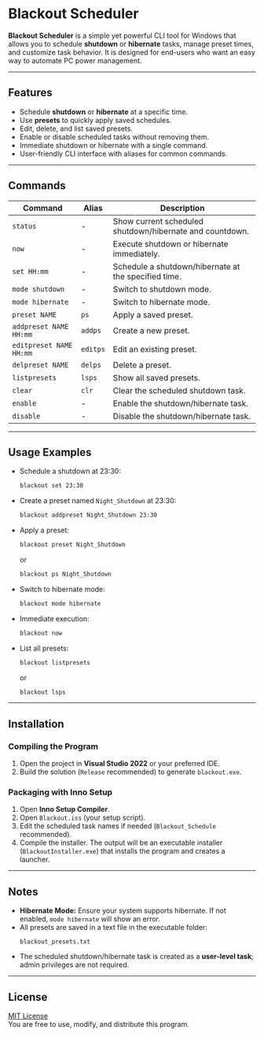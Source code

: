# Blackout Scheduler

**Blackout Scheduler** is a simple yet powerful CLI tool for Windows that allows you to schedule **shutdown** or **hibernate** tasks, manage preset times, and customize task behavior. It is designed for end-users who want an easy way to automate PC power management.

---

## Features

- Schedule **shutdown** or **hibernate** at a specific time.
- Use **presets** to quickly apply saved schedules.
- Edit, delete, and list saved presets.
- Enable or disable scheduled tasks without removing them.
- Immediate shutdown or hibernate with a single command.
- User-friendly CLI interface with aliases for common commands.

---

## Commands

| Command                 | Alias       | Description                                              |
| ----------------------- | ----------- | -------------------------------------------------------- |
| `status`                | -           | Show current scheduled shutdown/hibernate and countdown. |
| `now`                   | -           | Execute shutdown or hibernate immediately.               |
| `set HH:mm`             | -           | Schedule a shutdown/hibernate at the specified time.     |
| `mode shutdown`         | -           | Switch to shutdown mode.                                 |
| `mode hibernate`        | -           | Switch to hibernate mode.                                |
| `preset NAME`           | `ps`        | Apply a saved preset.                                    |
| `addpreset NAME HH:mm`  | `addps`     | Create a new preset.                                     |
| `editpreset NAME HH:mm` | `editps`    | Edit an existing preset.                                 |
| `delpreset NAME`        | `delps`     | Delete a preset.                                         |
| `listpresets`           | `lsps`      | Show all saved presets.                                  |
| `clear`                 | `clr`       | Clear the scheduled shutdown task.                       |
| `enable`                | -           | Enable the shutdown/hibernate task.                      |
| `disable`               | -           | Disable the shutdown/hibernate task.                     |

---

## Usage Examples

- Schedule a shutdown at 23:30:
  ```cmd
  blackout set 23:30
  ```
- Create a preset named `Night_Shutdown` at 23:30:
  ```cmd
  blackout addpreset Night_Shutdown 23:30
  ```
- Apply a preset:
  ```cmd
  blackout preset Night_Shutdown
  ```
  or
  ```cmd
  blackout ps Night_Shutdown
  ```
- Switch to hibernate mode:
  ```cmd
  blackout mode hibernate
  ```
- Immediate execution:
  ```cmd
  blackout now
  ```
- List all presets:
  ```cmd
  blackout listpresets
  ```
  or
  ```cmd
  blackout lsps
  ```

---

## Installation

### Compiling the Program

1. Open the project in **Visual Studio 2022** or your preferred IDE.
2. Build the solution (`Release` recommended) to generate `blackout.exe`.

### Packaging with Inno Setup

1. Open **Inno Setup Compiler**.
2. Open `Blackout.iss` (your setup script).
3. Edit the scheduled task names if needed (`Blackout_Schedule` recommended).
4. Compile the installer. The output will be an executable installer (`BlackoutInstaller.exe`) that installs the program and creates a launcher.

---

## Notes

- **Hibernate Mode:** Ensure your system supports hibernate. If not enabled, `mode hibernate` will show an error.
- All presets are saved in a text file in the executable folder:
  ```
  blackout_presets.txt
  ```
- The scheduled shutdown/hibernate task is created as a **user-level task**; admin privileges are not required.

---

## License

[MIT License](LICENSE)\
You are free to use, modify, and distribute this program.

